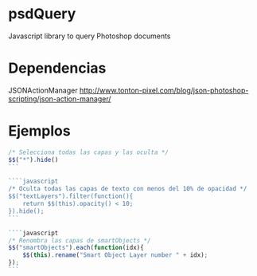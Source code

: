 # psdQuery
Javascript library to query Photoshop documents

# Dependencias
JSONActionManager
http://www.tonton-pixel.com/blog/json-photoshop-scripting/json-action-manager/

# Ejemplos

````javascript
/* Selecciona todas las capas y las oculta */
$$("*").hide()
```

````javascript
/* Oculta todas las capas de texto con menos del 10% de opacidad */
$$("textLayers").filter(function(){
    return $$(this).opacity() < 10;
}).hide();
```

````javascript
/* Renombra las capas de smartObjects */
$$("smartObjects").each(function(idx){
    $$(this).rename("Smart Object Layer number " + idx);
});
```
